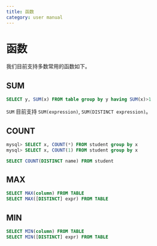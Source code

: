 ```yaml
---
title: 函数
category: user manual
---
```


# 函数

我们目前支持多数常用的函数如下。

## SUM

```sql
SELECT y, SUM(x) FROM table group by y having SUM(x)>1
```

`SUM` 目前支持 `SUM(expression)`, `SUM(DISTINCT expression)`。

## COUNT

```sql
mysql> SELECT x, COUNT(*) FROM student group by x
mysql> SELECT x, COUNT(1) FROM student group by x
```

```sql
SELECT COUNT(DISTINCT name) FROM student

```

## MAX
```sql
SELECT MAX(column) FROM TABLE
SELECT MAX([DISTINCT] expr) FROM TABLE
```

## MIN
```sql
SELECT MIN(column) FROM TABLE
SELECT MIN([DISTINCT] expr) FROM TABLE
```

